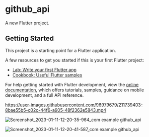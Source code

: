 # github_api

A new Flutter project.

## Getting Started

This project is a starting point for a Flutter application.

A few resources to get you started if this is your first Flutter project:

- [Lab: Write your first Flutter app](https://docs.flutter.dev/get-started/codelab)
- [Cookbook: Useful Flutter samples](https://docs.flutter.dev/cookbook)

For help getting started with Flutter development, view the
[online documentation](https://docs.flutter.dev/), which offers tutorials,
samples, guidance on mobile development, and a full API reference.

https://user-images.githubusercontent.com/96979679/211739403-8bae55b5-c02c-44f6-a905-48f2362e5843.mp4

![Screenshot_2023-01-11-12-20-35-964_com example github_api](https://user-images.githubusercontent.com/96979679/211738518-cfbca30e-8d16-4e8c-afcd-6c9ff58a4366.jpg)

![Screenshot_2023-01-11-12-20-41-587_com example github_api](https://user-images.githubusercontent.com/96979679/211738519-14a49dfb-1c01-49b0-b926-d875f9ea8d7a.jpg)


